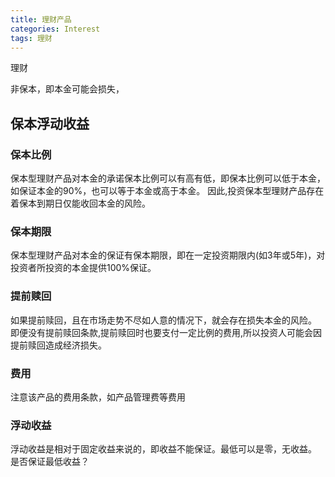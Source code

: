 ```yaml
---
title: 理财产品
categories: Interest
tags: 理财
---
```


理财

<!--more-->

非保本，即本金可能会损失，

## 保本浮动收益

### 保本比例
保本型理财产品对本金的承诺保本比例可以有高有低，即保本比例可以低于本金，如保证本金的90%，也可以等于本金或高于本金。
因此,投资保本型理财产品存在着保本到期日仅能收回本金的风险。

### 保本期限
保本型理财产品对本金的保证有保本期限，即在一定投资期限内(如3年或5年)，对投资者所投资的本金提供100%保证。

### 提前赎回
如果提前赎回，且在市场走势不尽如人意的情况下，就会存在损失本金的风险。
即便没有提前赎回条款,提前赎回时也要支付一定比例的费用,所以投资人可能会因提前赎回造成经济损失。

### 费用
注意该产品的费用条款，如产品管理费等费用

### 浮动收益
浮动收益是相对于固定收益来说的，即收益不能保证。最低可以是零，无收益。
是否保证最低收益？
